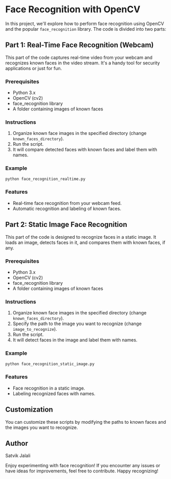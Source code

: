 # Face Recognition with OpenCV 

In this project, we'll explore how to perform face recognition using OpenCV and the popular `face_recognition` library. The code is divided into two parts:

## Part 1: Real-Time Face Recognition (Webcam)
This part of the code captures real-time video from your webcam and recognizes known faces in the video stream. It's a handy tool for security applications or just for fun.

### Prerequisites
- Python 3.x
- OpenCV (cv2)
- face_recognition library
- A folder containing images of known faces

### Instructions
1. Organize known face images in the specified directory (change `known_faces_directory`).
2. Run the script.
3. It will compare detected faces with known faces and label them with names.

### Example
```python
python face_recognition_realtime.py
```

### Features
- Real-time face recognition from your webcam feed.
- Automatic recognition and labeling of known faces.

## Part 2: Static Image Face Recognition
This part of the code is designed to recognize faces in a static image. It loads an image, detects faces in it, and compares them with known faces, if any.

### Prerequisites
- Python 3.x
- OpenCV (cv2)
- face_recognition library
- A folder containing images of known faces

### Instructions
1. Organize known face images in the specified directory (change `known_faces_directory`).
2. Specify the path to the image you want to recognize (change `image_to_recognize`).
3. Run the script.
4. It will detect faces in the image and label them with names.

### Example
```python
python face_recognition_static_image.py
```

### Features
- Face recognition in a static image.
- Labeling recognized faces with names.

## Customization
You can customize these scripts by modifying the paths to known faces and the images you want to recognize.

## Author
Satvik Jalali


Enjoy experimenting with face recognition! If you encounter any issues or have ideas for improvements, feel free to contribute. Happy recognizing!
